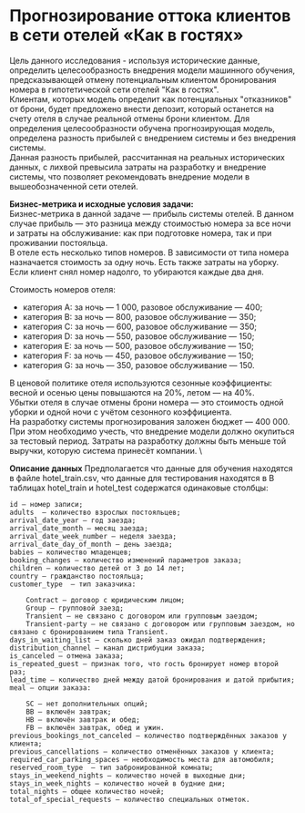 # Прогнозирование оттока клиентов в сети отелей «Как в гостях»

Цель данного исследования - используя исторические данные, определить целесообразность внедрения модели машинного обучения, предсказывающей отмену потенциальным клиентом бронирования номера в гипотетической сети отелей "Как в гостях". \
Клиентам, которых модель определит как потенциальных "отказников" от брони, будет предложено внести депозит, который останется на счету отеля в случае реальной отмены брони клиентом. Для определения целесообразности обучена прогнозирующая модель, определена разность прибылей с внедрением системы и без внедрения системы. \
Данная разность прибылей, рассчитанная на реальных исторических данных, с лихвой превысила затраты на разработку и внедрение системы, что позволяет рекомендовать внедрение модели в вышеобозначенной сети отелей.

**Бизнес-метрика и исходные условия задачи:** \
Бизнес-метрика в данной задаче — прибыль системы отелей. В данном случае прибыль — это разница между стоимостью номера за все ночи и затраты на обслуживание: как при подготовке номера, так и при проживании постояльца. \
В отеле есть несколько типов номеров. В зависимости от типа номера назначается стоимость за одну ночь. Есть также затраты на уборку. Если клиент снял номер надолго, то убираются каждые два дня.

Стоимость номеров отеля:
* категория A: за ночь — 1 000, разовое обслуживание — 400;
* категория B: за ночь — 800, разовое обслуживание — 350;
* категория C: за ночь — 600, разовое обслуживание — 350;
* категория D: за ночь — 550, разовое обслуживание — 150;
* категория E: за ночь — 500, разовое обслуживание — 150;
* категория F: за ночь — 450, разовое обслуживание — 150;
* категория G: за ночь — 350, разовое обслуживание — 150.

В ценовой политике отеля используются сезонные коэффициенты: весной и осенью цены повышаются на 20%, летом — на 40%. \
Убытки отеля в случае отмены брони номера — это стоимость одной уборки и одной ночи с учётом сезонного коэффициента. \
На разработку системы прогнозирования заложен бюджет — 400 000. При этом необходимо учесть, что внедрение модели должно окупиться за тестовый период. Затраты на разработку должны быть меньше той выручки, которую система принесёт компании. \

**Описание данных**
Предполагается что данные для обучения находятся в файле hotel_train.csv, что данные для тестирования находятся в 
В таблицах hotel_train и hotel_test содержатся одинаковые столбцы:

    id — номер записи;
    adults  — количество взрослых постояльцев;
    arrival_date_year — год заезда;
    arrival_date_month — месяц заезда;
    arrival_date_week_number — неделя заезда;
    arrival_date_day_of_month — день заезда;
    babies — количество младенцев;
    booking_changes — количество изменений параметров заказа;
    children — количество детей от 3 до 14 лет;
    country — гражданство постояльца;
    customer_type  — тип заказчика:
      
        Contract — договор с юридическим лицом;
        Group — групповой заезд;
        Transient — не связано с договором или групповым заездом;
        Transient-party — не связано с договором или групповым заездом, но связано с бронированием типа Transient.
    days_in_waiting_list — сколько дней заказ ожидал подтверждения;
    distribution_channel — канал дистрибуции заказа;
    is_canceled — отмена заказа;
    is_repeated_guest — признак того, что гость бронирует номер второй раз;
    lead_time — количество дней между датой бронирования и датой прибытия;
    meal — опции заказа:
      
        SC — нет дополнительных опций;
        BB — включён завтрак;
        HB — включён завтрак и обед;
        FB — включён завтрак, обед и ужин.
    previous_bookings_not_canceled — количество подтверждённых заказов у клиента;
    previous_cancellations — количество отменённых заказов у клиента;
    required_car_parking_spaces — необходимость места для автомобиля;
    reserved_room_type  — тип забронированной комнаты;
    stays_in_weekend_nights — количество ночей в выходные дни;
    stays_in_week_nights — количество ночей в будние дни;
    total_nights — общее количество ночей;
    total_of_special_requests — количество специальных отметок.
